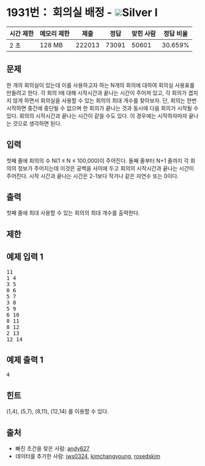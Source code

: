# 1931번： 회의실 배정 - <img src="https://static.solved.ac/tier_small/10.svg" style="height:20px" />Silver I


| 시간 제한 | 메모리 제한 | 제출 | 정답 | 맞힌 사람 | 정답 비율 |
| --- | --- | --- | --- | --- | --- |
| 2 초 | 128 MB | 222013 | 73091 | 50601 | 30.659% |


## 문제


한 개의 회의실이 있는데 이를 사용하고자 하는 N개의 회의에 대하여 회의실 사용표를 만들려고 한다. 각 회의 I에 대해 시작시간과 끝나는 시간이 주어져 있고, 각 회의가 겹치지 않게 하면서 회의실을 사용할 수 있는 회의의 최대 개수를 찾아보자. 단, 회의는 한번 시작하면 중간에 중단될 수 없으며 한 회의가 끝나는 것과 동시에 다음 회의가 시작될 수 있다. 회의의 시작시간과 끝나는 시간이 같을 수도 있다. 이 경우에는 시작하자마자 끝나는 것으로 생각하면 된다.




## 입력


첫째 줄에 회의의 수 N(1 ≤ N ≤ 100,000)이 주어진다. 둘째 줄부터 N+1 줄까지 각 회의의 정보가 주어지는데 이것은 공백을 사이에 두고 회의의 시작시간과 끝나는 시간이 주어진다. 시작 시간과 끝나는 시간은 2-1보다 작거나 같은 자연수 또는 0이다.



## 출력


첫째 줄에 최대 사용할 수 있는 회의의 최대 개수를 출력한다.




## 제한




## 예제 입력 1


<pre>11
1 4
3 5
0 6
5 7
3 8
5 9
6 10
8 11
8 12
2 13
12 14
</pre>


## 예제 출력 1


<pre>4
</pre>




## 힌트


(1,4), (5,7), (8,11), (12,14) 를 이용할 수 있다.





## 출처


- 빠진 조건을 찾은 사람: [andy627](/user/andy627)
- 데이터를 추가한 사람: [jws0324](/user/jws0324), [kimchangyoung](/user/kimchangyoung), [rosedskim](/user/rosedskim)




